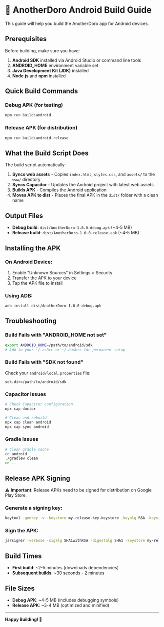 # 🍅 AnotherDoro Android Build Guide

This guide will help you build the AnotherDoro app for Android devices.

## Prerequisites

Before building, make sure you have:

1. **Android SDK** installed via Android Studio or command line tools
2. **ANDROID_HOME** environment variable set
3. **Java Development Kit (JDK)** installed
4. **Node.js** and **npm** installed

## Quick Build Commands

### Debug APK (for testing)
```bash
npm run build:android
```

### Release APK (for distribution)
```bash
npm run build:android-release
```

## What the Build Script Does

The build script automatically:

1. **Syncs web assets** - Copies `index.html`, `styles.css`, and `assets/` to the `www/` directory
2. **Syncs Capacitor** - Updates the Android project with latest web assets
3. **Builds APK** - Compiles the Android application
4. **Moves APK to dist** - Places the final APK in the `dist/` folder with a clean name

## Output Files

- **Debug build**: `dist/AnotherDoro-1.0.0-debug.apk` (~4-5 MB)
- **Release build**: `dist/AnotherDoro-1.0.0-release.apk` (~4-5 MB)

## Installing the APK

### On Android Device:
1. Enable "Unknown Sources" in Settings > Security
2. Transfer the APK to your device
3. Tap the APK file to install

### Using ADB:
```bash
adb install dist/AnotherDoro-1.0.0-debug.apk
```

## Troubleshooting

### Build Fails with "ANDROID_HOME not set"
```bash
export ANDROID_HOME=/path/to/android/sdk
# Add to your ~/.zshrc or ~/.bashrc for permanent setup
```

### Build Fails with "SDK not found"
Check your `android/local.properties` file:
```
sdk.dir=/path/to/android/sdk
```

### Capacitor Issues
```bash
# Check Capacitor configuration
npx cap doctor

# Clean and rebuild
npx cap clean android
npx cap sync android
```

### Gradle Issues
```bash
# Clean gradle cache
cd android
./gradlew clean
cd ..
```

## Release APK Signing

⚠️ **Important**: Release APKs need to be signed for distribution on Google Play Store.

### Generate a signing key:
```bash
keytool -genkey -v -keystore my-release-key.keystore -keyalg RSA -keysize 2048 -validity 10000 -alias my-key-alias
```

### Sign the APK:
```bash
jarsigner -verbose -sigalg SHA1withRSA -digestalg SHA1 -keystore my-release-key.keystore dist/AnotherDoro-1.0.0-release.apk my-key-alias
```

## Build Times

- **First build**: ~2-5 minutes (downloads dependencies)
- **Subsequent builds**: ~30 seconds - 2 minutes

## File Sizes

- **Debug APK**: ~4-5 MB (includes debugging symbols)
- **Release APK**: ~3-4 MB (optimized and minified)

---

**Happy Building! 🚀** 